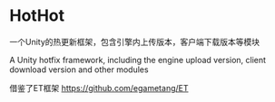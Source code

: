 # HotHot

一个Unity的热更新框架，包含引擎内上传版本，客户端下载版本等模块

A Unity hotfix framework, including the engine upload version, client download version and other modules

借鉴了ET框架 https://github.com/egametang/ET
